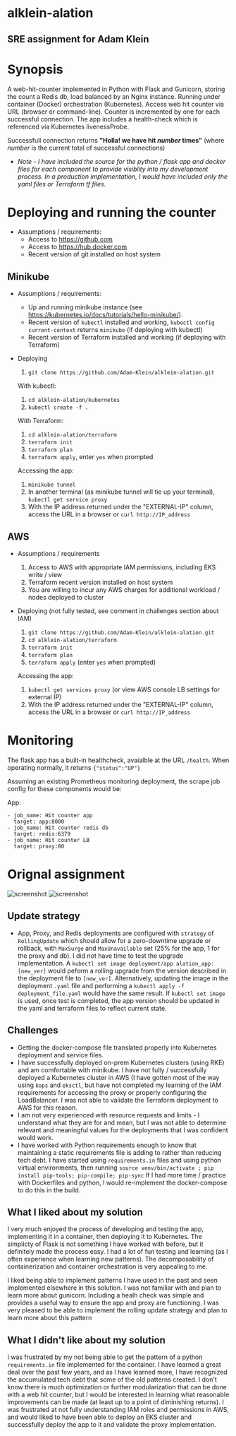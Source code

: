 # alklein-alation

## SRE assignment for Adam Klein

# Synopsis

A web-hit-counter implemented in Python with Flask and Gunicorn, storing the count a Redis db, load balanced by an Nginx instance. Running under container (Docker) orchestration (Kubernetes).  Access web hit counter via URL (browser or command-line).  Counter is incremented by one for each successful connection. The app includes a health-check which is referenced via Kubernetes livenessProbe. 

Successfull connection returns **"Holla! we have hit *number* times"** (where *number* is the current total of successful connections)

* _Note - I have included the source for the python / flask app and docker files for each component to provide visiblity into my development process.  In a production implementation, I would have included only the yaml files or Terraform tf files._
# Deploying and running the counter

* Assumptions / requirements:
  * Access to https://github.com
  * Access to https://hub.docker.com
  * Recent version of git installed on host system
## Minikube 

* Assumptions / requirements: 
  * Up and running minikube instance (see https://kubernetes.io/docs/tutorials/hello-minikube/).
  * Recent version of `kubectl` installed and working, `kubectl config current-context` returns `minikube` (if deploying with kubectl)
  * Recent version of Terraform installed and working (if deploying with Terraform)

* Deploying
  
  1. `git clone https://github.com/Adam-Klein/alklein-alation.git`

    With kubectl:

    1. `cd alklein-alation/kubernetes`
    2. `kubectl create -f .`

    With Terraform:

    1. `cd alklein-alation/terraform`
    2. `terraform init`
    3. `terraform plan`
    4. `terraform apply`, enter `yes` when prompted

  Accessing the app:
  
   1. `minikube tunnel`
   2. In another terminal (as minikube tunnel will tie up your terminal), `kubectl get service proxy` 
   3. With the IP address returned under the "EXTERNAL-IP" column, access the URL in a browser or `curl http://IP_address`
## AWS

* Assumptions / requirements
  1. Access to AWS with appropriate IAM permissions, including EKS write / view 
  2. Terraform recent version installed on host system
  3. You are willing to incur any AWS charges for additional workload / nodes deployed to cluster

* Deploying (not fully tested, see comment in challenges section about IAM)
  1.  `git clone https://github.com/Adam-Klein/alklein-alation.git`
  2.  `cd alklein-alation/terraform`
  3. `terraform init`
  4. `terraform plan`
  5. `terraform apply` (enter `yes` when prompted)

  Accessing the app:

  1.   `kubectl get services proxy` (or view AWS console LB settings for external IP)
  2.   With the IP address returned under the "EXTERNAL-IP" column, access the URL in a browser or `curl http://IP_address`

# Monitoring

The flask app has a built-in healthcheck, avaialble at the URL `/health`.  When operating normally, it returns `{"status":"UP"}`

Assuming an existing Prometheus monitoring deployment, the scrape job config for these components would be:

App:
```
- job_name: Hit counter app
  target: app:8000
- job_name: Hit counter redis db
  target: redis:6379
- job_name: Hit counter LB
  target: proxy:80
```
# Orignal assignment

![screenshot](./images/assignment_p1.png?raw=True)
![screenshot](./images/assignment_p2.png?raw=True)
## Update strategy
* App, Proxy, and Redis deployments are configured with `strategy` of `RollingUpdate` which should allow for a zero-downtime upgrade or rollback, with `MaxSurge` and `MaxUnavailable` set (25% for the app, 1 for the proxy and db).  I did not have time to test the upgrade implementation. A `kubectl set image deployment/app alation_app:[new_ver]` would peform a rolling upgrade from the version described in the deployment file to `[new_ver]`. Alternatively, updating the image in the deployment `.yaml` file and performing a `kubectl apply -f deployment_file.yaml` would have the same result. If `kubectl set image` is used, once test is completed, the app version should be updated in the yaml and terraform files to reflect current state.
## Challenges

* Getting the docker-compose file translated properly into Kubernetes deployment and service files.
* I have successfully deployed on-prem Kubernetes clusters (using RKE) and am comfortable with minikube.  I have not fully / successfully deployed a Kubernetes cluster in AWS (I have gotten most of the way using `kops` and `eksctl`, but have not completed my learning of the IAM requirements for accessing the proxy or properly configuring the LoadBalancer. I was not able to validate the Terraform deployment to AWS for this reason. 
* I am not very experienced with resource requests and limits - I understand what they are for and mean, but I was not able to determine relevant and meaningful values for the deployments that I was confident would work. 
*  I have worked with Python requirements enough to know that maintaining a static requirements file is adding to rather than reducing tech debt.  I have started using `requirements.in` files and using python virtual environments, then running `source venv/bin/activate ; pip install pip-tools; pip-compile; pip-sync`  If I had more time / practice with Dockerfiles and python, I would re-implement the docker-compose to do this in the build.  

## What I liked about my solution

I very much enjoyed the process of developing and testing the app, implementing it in a container, then deploying it to Kubernetes.  The simplicty of Flask is not something I have worked with before, but it definitely made the process easy.  I had a lot of fun testing and learning (as I often experience when learning new patterns).  The decomposability of containerization and container orchestration is very appealing to me.  

I liked being able to implement patterns I have used in the past and seen implemented elsewhere in this solution. I was not familiar with and plan to learn more about gunicorn. Including a healh check was simple and provides a useful way to ensure the app and proxy are functioning.  I was very pleased to be able to implement the rolling update strategy and plan to learn more about this pattern
## What I didn't like about my solution

I was frustrated by my not being able to get the pattern of a python `requirements.in` file implemented for the container.  I have learned a great deal over the past few years, and as I have learned more, I have recognized the accumulated tech debt that some of the old patterns created.  I don't know there is much optimization or further modularization that can be done with a web hit counter, but I would be interested in learning what reasonable improvements can be made (at least up to a point of diminishing returns).  I was frustrated at not fully understanding IAM roles and permissions in AWS, and would liked to have been able to deploy an EKS cluster and successfully deploy the app to it and validate the proxy implementation.
